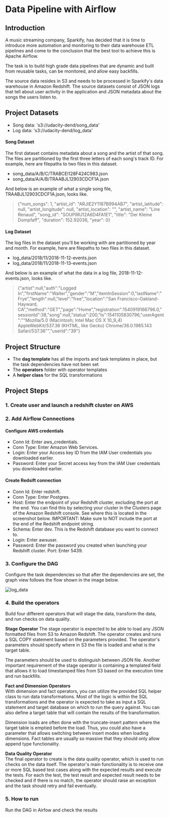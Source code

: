 # Data Pipeline with Airflow
## Introduction
A music streaming company, Sparkify, has decided that it is time to introduce more automation and monitoring to their data warehouse ETL pipelines and come to the conclusion that the best tool to achieve this is Apache Airflow.

The task is to build high grade data pipelines that are dynamic and built from reusable tasks, can be monitored, and allow easy backfills.

The source data resides in S3 and needs to be processed in Sparkify's data warehouse in Amazon Redshift. The source datasets consist of JSON logs that tell about user activity in the application and JSON metadata about the songs the users listen to.


## Project Datasets
* Song data: 's3://udacity-dend/song_data'  
* Log data: 's3://udacity-dend/log_data'  


#### Song Dataset
The first dataset contains metadata about a song and the artist of that song. The files are partitioned by the first three letters of each song's track ID. For example, here are filepaths to two files in this dataset.  
* song_data/A/B/C/TRABCEI128F424C983.json  
* song_data/A/A/B/TRAABJL12903CDCF1A.json

And below is an example of what a single song file, TRAABJL12903CDCF1A.json, looks like.  
> {"num_songs": 1, "artist_id": "ARJIE2Y1187B994AB7", "artist_latitude": null, "artist_longitude": null, "artist_location": "", "artist_name": "Line Renaud", "song_id": "SOUPIRU12A6D4FA1E1", "title": "Der Kleine Dompfaff", "duration": 152.92036, "year": 0}


#### Log Dataset
The log files in the dataset you'll be working with are partitioned by year and month. For example, here are filepaths to two files in this dataset.  
* log_data/2018/11/2018-11-12-events.json   
* log_data/2018/11/2018-11-13-events.json     

And below is an example of what the data in a log file, 2018-11-12-events.json, looks like.  
> {"artist":null,"auth":"Logged In","firstName":"Walter","gender":"M","itemInSession":0,"lastName":"Frye","length":null,"level":"free","location":"San Francisco-Oakland-Hayward, CA","method":"GET","page":"Home","registration":1540919166796.0,"sessionId":38,"song":null,"status":200,"ts":1541105830796,"userAgent":"\"Mozilla\/5.0 (Macintosh; Intel Mac OS X 10_9_4) AppleWebKit\/537.36 (KHTML, like Gecko) Chrome\/36.0.1985.143 Safari\/537.36\"","userId":"39"}


## Project Structure
* The **dag template** has all the imports and task templates in place, but the task dependencies have not been set
* The **operators** folder with operator templates
* A **helper class** for the SQL transformations  


## Project Steps
### 1. Create user and launch a redshift cluster on AWS


### 2. Add Airflow Connections
#### Configure AWS credentials
* Conn Id: Enter aws_credentials.  
* Conn Type: Enter Amazon Web Services.  
* Login: Enter your Access key ID from the IAM User credentials you downloaded earlier.  
* Password: Enter your Secret access key from the IAM User credentials you downloaded earlier.  


#### Create Redsift connection
* Conn Id: Enter redshift.  
* Conn Type: Enter Postgres.  
* Host: Enter the endpoint of your Redshift cluster, excluding the port at the end. You can find this by selecting your cluster in the Clusters page of the Amazon Redshift console. See where this is located in the screenshot below. IMPORTANT: Make sure to NOT include the port at the end of the Redshift endpoint string.  
* Schema: Enter dev. This is the Redshift database you want to connect to.  
* Login: Enter awsuser.  
* Password: Enter the password you created when launching your Redshift cluster.
Port: Enter 5439.  


### 3. Configure the DAG
Configure the task dependencies so that after the dependencies are set, the graph view follows the flow shown in the image below.

![log_data](https://github.com/xiaofanc/udacity/blob/master/nd027-data_engineer/Main_Class/Data_Pipeline_Airflow/Project_1_Data_Pipeline/image/example-dag.png?raw=true)


### 4. Build the operators
Build four different operators that will stage the data, transform the data, and run checks on data quality.

**Stage Operator**
The stage operator is expected to be able to load any JSON formatted files from S3 to Amazon Redshift. The operator creates and runs a SQL COPY statement based on the parameters provided. The operator's parameters should specify where in S3 the file is loaded and what is the target table.

The parameters should be used to distinguish between JSON file. Another important requirement of the stage operator is containing a templated field that allows it to load timestamped files from S3 based on the execution time and run backfills.

**Fact and Dimension Operators**   
With dimension and fact operators, you can utilize the provided SQL helper class to run data transformations. Most of the logic is within the SQL transformations and the operator is expected to take as input a SQL statement and target database on which to run the query against. You can also define a target table that will contain the results of the transformation.

Dimension loads are often done with the truncate-insert pattern where the target table is emptied before the load. Thus, you could also have a parameter that allows switching between insert modes when loading dimensions. Fact tables are usually so massive that they should only allow append type functionality.

**Data Quality Operator**  
The final operator to create is the data quality operator, which is used to run checks on the data itself. The operator's main functionality is to receive one or more SQL based test cases along with the expected results and execute the tests. For each the test, the test result and expected result needs to be checked and if there is no match, the operator should raise an exception and the task should retry and fail eventually.


### 5. How to run
Run the DAG in Airfow and check the results

